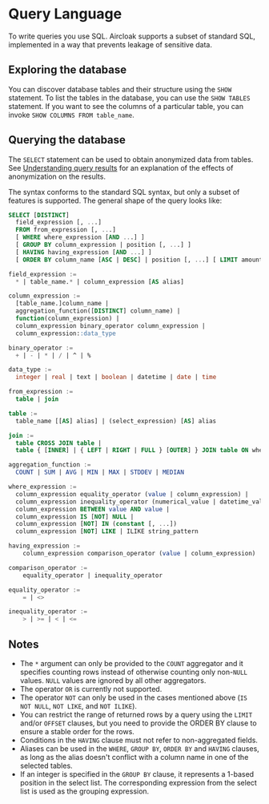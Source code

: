 # Query Language

To write queries you use SQL. Aircloak supports a subset of standard SQL, implemented in a way that prevents leakage of sensitive data.


## Exploring the database

You can discover database tables and their structure using the `SHOW` statement. To list the tables in the database, you can use the `SHOW TABLES` statement. If you want to see the columns of a particular table, you can invoke `SHOW COLUMNS FROM table_name`.


## Querying the database

The `SELECT` statement can be used to obtain anonymized data from tables. See [Understanding query results](/content/sql/query-results.md) for an explanation of the effects of anonymization on the results.

The syntax conforms to the standard SQL syntax, but only a subset of features is supported. The general shape of the query looks like:

```SQL
SELECT [DISTINCT]
  field_expression [, ...]
  FROM from_expression [, ...]
  [ WHERE where_expression [AND ...] ]
  [ GROUP BY column_expression | position [, ...] ]
  [ HAVING having_expression [AND ...] ]
  [ ORDER BY column_name [ASC | DESC] | position [, ...] [ LIMIT amount ] [ OFFSET amount ] ]

field_expression :=
  * | table_name.* | column_expression [AS alias]

column_expression :=
  [table_name.]column_name |
  aggregation_function([DISTINCT] column_name) |
  function(column_expression) |
  column_expression binary_operator column_expression |
  column_expression::data_type

binary_operator :=
  + | - | * | / | ^ | %

data_type :=
  integer | real | text | boolean | datetime | date | time

from_expression :=
  table | join

table :=
  table_name [[AS] alias] | (select_expression) [AS] alias

join :=
  table CROSS JOIN table |
  table { [INNER] | { LEFT | RIGHT | FULL } [OUTER] } JOIN table ON where_expression

aggregation_function :=
  COUNT | SUM | AVG | MIN | MAX | STDDEV | MEDIAN

where_expression :=
  column_expression equality_operator (value | column_expression) |
  column_expression inequality_operator (numerical_value | datetime_value) |
  column_expression BETWEEN value AND value |
  column_expression IS [NOT] NULL |
  column_expression [NOT] IN (constant [, ...])
  column_expression [NOT] LIKE | ILIKE string_pattern

having_expression :=
    column_expression comparison_operator (value | column_expression)

comparison_operator :=
    equality_operator | inequality_operator

equality_operator :=
    = | <>

inequality_operator :=
    > | >= | < | <=
```

## Notes

- The `*` argument can only be provided to the `COUNT` aggregator and it specifies counting rows
  instead of otherwise counting only non-`NULL` values. `NULL` values are ignored by all other aggregators.
- The operator `OR` is currently not supported.
- The operator `NOT` can only be used in the cases mentioned above (`IS NOT NULL`, `NOT LIKE`, and `NOT ILIKE`).
- You can restrict the range of returned rows by a query using the `LIMIT` and/or `OFFSET` clauses, but you need to
 provide the ORDER BY clause to ensure a stable order for the rows.
- Conditions in the `HAVING` clause must not refer to non-aggregated fields.
- Aliases can be used in the `WHERE`, `GROUP BY`, `ORDER BY` and `HAVING` clauses, as long as the alias doesn't conflict
 with a column name in one of the selected tables.
- If an integer is specified in the `GROUP BY` clause, it represents a 1-based position in the select list. The corresponding expression from the select list is used as the grouping expression.
